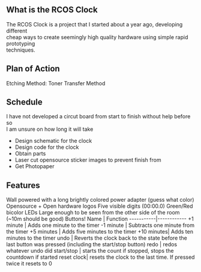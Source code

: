What is the RCOS Clock
----------------------
The RCOS Clock is a project that I started about a year ago, developing different  
cheap ways to create seemingly high quality hardware using simple rapid prototyping  
techniques. 


Plan of Action
--------------
Etching Method: Toner Transfer Method


Schedule
--------
I have not developed a circut board from start to finish without help before so  
I am unsure on how long it will take

* Design schematic for the clock
* Design code for the clock
* Obtain parts
* Laser cut opensource sticker images to prevent finish from 
* Get Photopaper

Features
--------
Wall powered with a long brightly colored power adapter (guess what color)
Opensource + Open hardware logos
Five visible digits (00:00.0)
Green/Red bicolor LEDs
Large enough to be seen from the other side of the room (~10m should be good)
Buttons!
Name       | Function
-----------|------------
+1 minute  | Adds one minute to the timer
-1 minute  | Subtracts one minute from the timer
+5 minutes | Adds five minutes to the timer
+10 minutes| Adds ten minutes to the timer
undo       | Reverts the clock back to the state before the last button was pressed (including the start/stop button)
redo       | redos whatever undo did
start/stop | starts the count if stopped, stops the countdown if started
reset clock| resets the clock to the last time. If pressed twice it resets to 0
